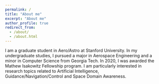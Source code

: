 ```yaml
---
permalink: /
title: "About me"
excerpt: "About me"
author_profile: true
redirect_from: 
  - /about/
  - /about.html
---
```


I am a graduate student in Aero/Astro at Stanford University. In my undergraduate studies, I pursued a major in Aerospace Engineering and a minor in Computer Science from Georgia Tech. In 2020, I was awarded the Mathew Isakowitz Fellowship program. I am particularly interested in research topics related to Artificial Intelligence, Guidance/Navigation/Control and Space Domain Awareness.